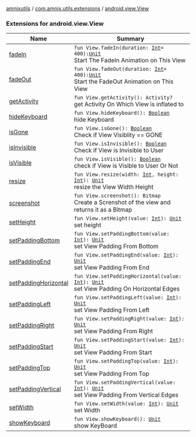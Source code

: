 [amnixutils](../../index.md) / [com.amnix.utils.extensions](../index.md) / [android.view.View](./index.md)

### Extensions for android.view.View

| Name | Summary |
|---|---|
| [fadeIn](fade-in.md) | `fun View.fadeIn(duration: `[`Int`](https://kotlinlang.org/api/latest/jvm/stdlib/kotlin/-int/index.html)` = 400): `[`Unit`](https://kotlinlang.org/api/latest/jvm/stdlib/kotlin/-unit/index.html)<br>Start The FadeIn Animation on This View |
| [fadeOut](fade-out.md) | `fun View.fadeOut(duration: `[`Int`](https://kotlinlang.org/api/latest/jvm/stdlib/kotlin/-int/index.html)` = 400): `[`Unit`](https://kotlinlang.org/api/latest/jvm/stdlib/kotlin/-unit/index.html)<br>Start the FadeOut Animation on This View |
| [getActivity](get-activity.md) | `fun View.getActivity(): Activity?`<br>get Activity On Which View is inflated to |
| [hideKeyboard](hide-keyboard.md) | `fun View.hideKeyboard(): `[`Boolean`](https://kotlinlang.org/api/latest/jvm/stdlib/kotlin/-boolean/index.html)<br>hide Keyboard |
| [isGone](is-gone.md) | `fun View.isGone(): `[`Boolean`](https://kotlinlang.org/api/latest/jvm/stdlib/kotlin/-boolean/index.html)<br>Check if View Visiblity == GONE |
| [isInvisible](is-invisible.md) | `fun View.isInvisible(): `[`Boolean`](https://kotlinlang.org/api/latest/jvm/stdlib/kotlin/-boolean/index.html)<br>Check if View is Invisible to User |
| [isVisible](is-visible.md) | `fun View.isVisible(): `[`Boolean`](https://kotlinlang.org/api/latest/jvm/stdlib/kotlin/-boolean/index.html)<br>check if View is Visible to User Or Not |
| [resize](resize.md) | `fun View.resize(width: `[`Int`](https://kotlinlang.org/api/latest/jvm/stdlib/kotlin/-int/index.html)`, height: `[`Int`](https://kotlinlang.org/api/latest/jvm/stdlib/kotlin/-int/index.html)`): `[`Unit`](https://kotlinlang.org/api/latest/jvm/stdlib/kotlin/-unit/index.html)<br>resize the View Width Height |
| [screenshot](screenshot.md) | `fun View.screenshot(): Bitmap`<br>Create a Screnshot of the view and returns it as a Bitmap |
| [setHeight](set-height.md) | `fun View.setHeight(value: `[`Int`](https://kotlinlang.org/api/latest/jvm/stdlib/kotlin/-int/index.html)`): `[`Unit`](https://kotlinlang.org/api/latest/jvm/stdlib/kotlin/-unit/index.html)<br>set height |
| [setPaddingBottom](set-padding-bottom.md) | `fun View.setPaddingBottom(value: `[`Int`](https://kotlinlang.org/api/latest/jvm/stdlib/kotlin/-int/index.html)`): `[`Unit`](https://kotlinlang.org/api/latest/jvm/stdlib/kotlin/-unit/index.html)<br>set View Padding From Bottom |
| [setPaddingEnd](set-padding-end.md) | `fun View.setPaddingEnd(value: `[`Int`](https://kotlinlang.org/api/latest/jvm/stdlib/kotlin/-int/index.html)`): `[`Unit`](https://kotlinlang.org/api/latest/jvm/stdlib/kotlin/-unit/index.html)<br>set View Padding From End |
| [setPaddingHorizontal](set-padding-horizontal.md) | `fun View.setPaddingHorizontal(value: `[`Int`](https://kotlinlang.org/api/latest/jvm/stdlib/kotlin/-int/index.html)`): `[`Unit`](https://kotlinlang.org/api/latest/jvm/stdlib/kotlin/-unit/index.html)<br>set View Padding On Horizontal Edges |
| [setPaddingLeft](set-padding-left.md) | `fun View.setPaddingLeft(value: `[`Int`](https://kotlinlang.org/api/latest/jvm/stdlib/kotlin/-int/index.html)`): `[`Unit`](https://kotlinlang.org/api/latest/jvm/stdlib/kotlin/-unit/index.html)<br>set View Padding From Left |
| [setPaddingRight](set-padding-right.md) | `fun View.setPaddingRight(value: `[`Int`](https://kotlinlang.org/api/latest/jvm/stdlib/kotlin/-int/index.html)`): `[`Unit`](https://kotlinlang.org/api/latest/jvm/stdlib/kotlin/-unit/index.html)<br>set View Padding From Right |
| [setPaddingStart](set-padding-start.md) | `fun View.setPaddingStart(value: `[`Int`](https://kotlinlang.org/api/latest/jvm/stdlib/kotlin/-int/index.html)`): `[`Unit`](https://kotlinlang.org/api/latest/jvm/stdlib/kotlin/-unit/index.html)<br>set View Padding From Start |
| [setPaddingTop](set-padding-top.md) | `fun View.setPaddingTop(value: `[`Int`](https://kotlinlang.org/api/latest/jvm/stdlib/kotlin/-int/index.html)`): `[`Unit`](https://kotlinlang.org/api/latest/jvm/stdlib/kotlin/-unit/index.html)<br>set View Padding From Top |
| [setPaddingVertical](set-padding-vertical.md) | `fun View.setPaddingVertical(value: `[`Int`](https://kotlinlang.org/api/latest/jvm/stdlib/kotlin/-int/index.html)`): `[`Unit`](https://kotlinlang.org/api/latest/jvm/stdlib/kotlin/-unit/index.html)<br>set View Padding From Vertical Edges |
| [setWidth](set-width.md) | `fun View.setWidth(value: `[`Int`](https://kotlinlang.org/api/latest/jvm/stdlib/kotlin/-int/index.html)`): `[`Unit`](https://kotlinlang.org/api/latest/jvm/stdlib/kotlin/-unit/index.html)<br>set Width |
| [showKeyboard](show-keyboard.md) | `fun View.showKeyboard(): `[`Unit`](https://kotlinlang.org/api/latest/jvm/stdlib/kotlin/-unit/index.html)<br>show KeyBoard |
